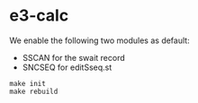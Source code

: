 # e3-calc


We enable the following two modules as default:

* SSCAN  for the swait record
* SNCSEQ for editSseq.st

```
make init
make rebuild
```

